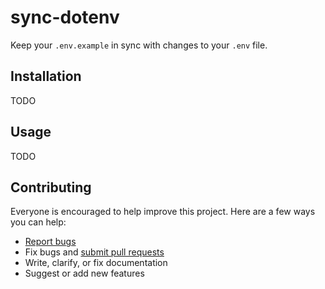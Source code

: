 # sync-dotenv

Keep your `.env.example` in sync with changes to your `.env` file.

## Installation

TODO

## Usage

TODO

## Contributing

Everyone is encouraged to help improve this project. Here are a few ways you can help:

- [Report bugs](https://github.com/atrox/sync-dotenv/issues)
- Fix bugs and [submit pull requests](https://github.com/atrox/sync-dotenv/pulls)
- Write, clarify, or fix documentation
- Suggest or add new features
